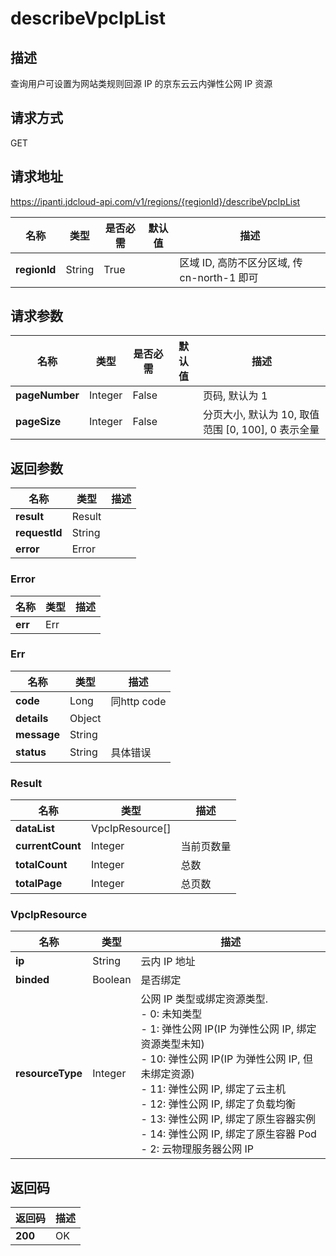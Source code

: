 # describeVpcIpList


## 描述
查询用户可设置为网站类规则回源 IP 的京东云云内弹性公网 IP 资源

## 请求方式
GET

## 请求地址
https://ipanti.jdcloud-api.com/v1/regions/{regionId}/describeVpcIpList

|名称|类型|是否必需|默认值|描述|
|---|---|---|---|---|
|**regionId**|String|True| |区域 ID, 高防不区分区域, 传 cn-north-1 即可|

## 请求参数
|名称|类型|是否必需|默认值|描述|
|---|---|---|---|---|
|**pageNumber**|Integer|False| |页码, 默认为 1|
|**pageSize**|Integer|False| |分页大小, 默认为 10, 取值范围 [0, 100], 0 表示全量|


## 返回参数
|名称|类型|描述|
|---|---|---|
|**result**|Result| |
|**requestId**|String| |
|**error**|Error| |

### Error
|名称|类型|描述|
|---|---|---|
|**err**|Err| |
### Err
|名称|类型|描述|
|---|---|---|
|**code**|Long|同http code|
|**details**|Object| |
|**message**|String| |
|**status**|String|具体错误|
### Result
|名称|类型|描述|
|---|---|---|
|**dataList**|VpcIpResource[]| |
|**currentCount**|Integer|当前页数量|
|**totalCount**|Integer|总数|
|**totalPage**|Integer|总页数|
### VpcIpResource
|名称|类型|描述|
|---|---|---|
|**ip**|String|云内 IP 地址|
|**binded**|Boolean|是否绑定|
|**resourceType**|Integer|公网 IP 类型或绑定资源类型. <br>- 0: 未知类型<br>- 1: 弹性公网 IP(IP 为弹性公网 IP, 绑定资源类型未知)<br>- 10: 弹性公网 IP(IP 为弹性公网 IP, 但未绑定资源)<br>- 11: 弹性公网 IP, 绑定了云主机<br>- 12: 弹性公网 IP, 绑定了负载均衡<br>- 13: 弹性公网 IP, 绑定了原生容器实例<br>- 14: 弹性公网 IP, 绑定了原生容器 Pod<br>- 2: 云物理服务器公网 IP|

## 返回码
|返回码|描述|
|---|---|
|**200**|OK|
